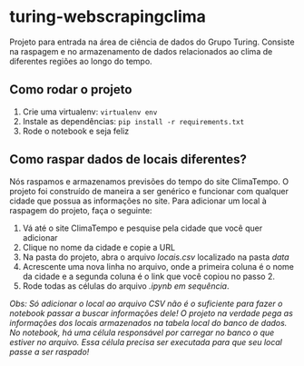 # turing-webscrapingclima
Projeto para entrada na área de ciência de dados do Grupo Turing. Consiste na raspagem e no armazenamento de dados relacionados ao clima de diferentes regiões ao longo do tempo. 

## Como rodar o projeto
1. Crie uma virtualenv: `virtualenv env`
1. Instale as dependências: `pip install -r requirements.txt`
1. Rode o notebook e seja feliz

## Como raspar dados de locais diferentes?
Nós raspamos e armazenamos previsões do tempo do site ClimaTempo. O projeto foi construído de maneira a ser genérico e funcionar com qualquer cidade que possua as informações no site. Para adicionar um local à raspagem do projeto, faça o seguinte:

1. Vá até o site ClimaTempo e pesquise pela cidade que você quer adicionar
1. Clique no nome da cidade e copie a URL
1. Na pasta do projeto, abra o arquivo _locais.csv_ localizado na pasta _data_
1. Acrescente uma nova linha no arquivo, onde a primeira coluna é o nome da cidade e a segunda coluna é o link que você copiou no passo 2.
1. Rode todas as células do arquivo _.ipynb_ *em sequência*.

_Obs: Só adicionar o local ao arquivo CSV não é o suficiente para fazer o notebook passar a buscar informações dele! O projeto na verdade pega as informações dos locais armazenados na tabela *local* do banco de dados. No notebook, há uma célula responsável por carregar no banco o que estiver no arquivo. Essa célula precisa ser executada para que seu local passe a ser raspado!_ 
